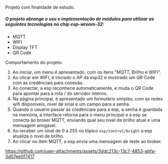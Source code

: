 Projeto com finalidade de estudo.

##### O projeto abrange o uso e implementação de módulos para utilizar as seguintes tecnologias no chip esp-wroom-32:
- MQTT
- WIFI
- Display TFT
- QR Code
  
Comportamento do projeto:

1. Ao iniciar, um menu é apresentado, com os itens "MQTT, Brilho e WIFI".
2. Ao clicar em WIFI, é iniciado o AP da esp32 e mostrado um QR Code com as credênciais para conexão.
3. Ao conectar, a esp reconhece automaticamente, e muda o QR Code para apontar para a rota / do servidor interno.
4. Na página principal, é apresentado um formulário simples, com as redes wifi disponiveis, nivel de sinal e um campo para a senha.
5. Quando o usuário passar as credênciais para a esp, a senha é guardada na memória, a interface retorna para o menu principal e a esp se conecta ào broker MQTT, enviando qual seu nivel de brilho atual e uma mensagem amigável.
6. Ao receber um sinal de 0 a 255 no tópico `esp/control/bright` a esp atualiza o nivel de brilho.
7. Ao clicar no item MQTT, a esp envia uma mensagem de teste ao broker.


https://github.com/user-attachments/assets/3ddc213c-13c7-4853-abfa-3d07ee0f7417


